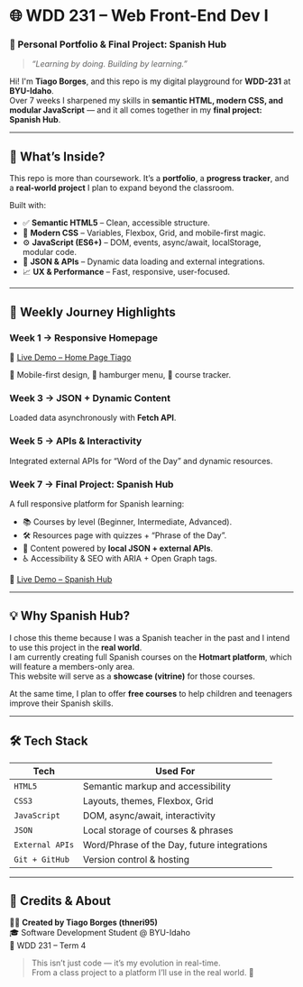 # 🌐 WDD 231 – Web Front-End Dev I  
### 🚀 Personal Portfolio & Final Project: Spanish Hub  
> *“Learning by doing. Building by learning.”*

Hi! I'm **Tiago Borges**, and this repo is my digital playground for **WDD-231** at **BYU-Idaho**.  
Over 7 weeks I sharpened my skills in **semantic HTML, modern CSS, and modular JavaScript** — and it all comes together in my **final project: Spanish Hub**.  

---

## 🎯 What’s Inside?
This repo is more than coursework. It’s a **portfolio**, a **progress tracker**, and a **real-world project** I plan to expand beyond the classroom.

Built with:
- ✅ **Semantic HTML5** – Clean, accessible structure.  
- 🎨 **Modern CSS** – Variables, Flexbox, Grid, and mobile-first magic.  
- ⚙️ **JavaScript (ES6+)** – DOM, events, async/await, localStorage, modular code.  
- 📡 **JSON & APIs** – Dynamic data loading and external integrations.  
- 📈 **UX & Performance** – Fast, responsive, user-focused.  

---

## 🧭 Weekly Journey Highlights

### Week 1 → Responsive Homepage  
🔗 [Live Demo – Home Page Tiago](https://thneri95.github.io/wdd231/)

📱 Mobile-first design, 🍔 hamburger menu, 🧭 course tracker.  

### Week 3 → JSON + Dynamic Content  
Loaded data asynchronously with **Fetch API**.  

### Week 5 → APIs & Interactivity  
Integrated external APIs for “Word of the Day” and dynamic resources.  

### Week 7 → Final Project: **Spanish Hub**  
A full responsive platform for Spanish learning:  
- 📚 Courses by level (Beginner, Intermediate, Advanced).  
- 🛠 Resources page with quizzes + “Phrase of the Day”.  
- 📡 Content powered by **local JSON + external APIs**.  
- ♿ Accessibility & SEO with ARIA + Open Graph tags.  

🔗 [Live Demo – Spanish Hub](https://thneri95.github.io/wdd231/final/)  

---

## 💡 Why Spanish Hub?  

I chose this theme because I was a Spanish teacher in the past and I intend to use this project in the **real world**.  
I am currently creating full Spanish courses on the **Hotmart platform**, which will feature a members-only area.  
This website will serve as a **showcase (vitrine)** for those courses.  

At the same time, I plan to offer **free courses** to help children and teenagers improve their Spanish skills.  

---

## 🛠️ Tech Stack

| Tech            | Used For                                  |
|-----------------|--------------------------------------------|
| `HTML5`         | Semantic markup and accessibility          |
| `CSS3`          | Layouts, themes, Flexbox, Grid             |
| `JavaScript`    | DOM, async/await, interactivity            |
| `JSON`          | Local storage of courses & phrases         |
| `External APIs` | Word/Phrase of the Day, future integrations|
| `Git + GitHub`  | Version control & hosting                  |

---

## 🙌 Credits & About

👨‍💻 **Created by Tiago Borges (thneri95)**  
🎓 Software Development Student @ BYU-Idaho  
📅 WDD 231 – Term 4  

> This isn’t just code — it’s my evolution in real-time.  
> From a class project to a platform I’ll use in the real world. 🚀
